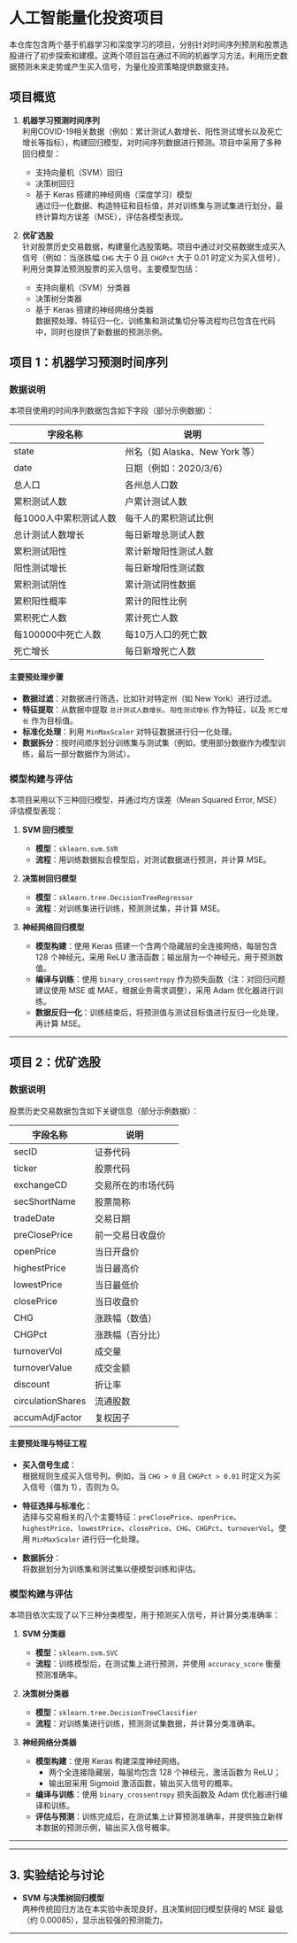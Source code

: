 # 人工智能量化投资项目

本仓库包含两个基于机器学习和深度学习的项目，分别针对时间序列预测和股票选股进行了初步探索和建模。这两个项目旨在通过不同的机器学习方法，利用历史数据预测未来走势或产生买入信号，为量化投资策略提供数据支持。

## 项目概览

1. **机器学习预测时间序列**  
   利用COVID-19相关数据（例如：累计测试人数增长、阳性测试增长以及死亡增长等指标），构建回归模型，对时间序列数据进行预测。项目中采用了多种回归模型：
   - 支持向量机（SVM）回归
   - 决策树回归
   - 基于 Keras 搭建的神经网络（深度学习）模型  
   通过归一化数据、构造特征和目标值，并对训练集与测试集进行划分，最终计算均方误差（MSE），评估各模型表现。

2. **优矿选股**  
   针对股票历史交易数据，构建量化选股策略。项目中通过对交易数据生成买入信号（例如：当涨跌幅 `CHG` 大于 0 且 `CHGPct` 大于 0.01 时定义为买入信号），利用分类算法预测股票的买入信号。主要模型包括：
   - 支持向量机（SVM）分类器
   - 决策树分类器
   - 基于 Keras 搭建的神经网络分类器  
   数据预处理、特征归一化、训练集和测试集切分等流程均已包含在代码中，同时也提供了新数据的预测示例。

## 项目 1：机器学习预测时间序列

### 数据说明

本项目使用的时间序列数据包含如下字段（部分示例数据）：

| 字段名称                | 说明                                       |
| ----------------------- | ------------------------------------------ |
| state                   | 州名（如 Alaska、New York 等）              |
| date                    | 日期（例如：2020/3/6）                        |
| 总人口                  | 各州总人口数                                |
| 累积测试人数            | 户累计测试人数                             |
| 每1000人中累积测试人数   | 每千人的累积测试比例                         |
| 总计测试人数增长         | 每日新增总测试人数                           |
| 累积测试阳性             | 累计新增阳性测试人数                         |
| 阳性测试增长             | 每日新增阳性测试数                           |
| 累积测试阴性             | 累计测试阴性数据                            |
| 累积阳性概率             | 累计的阳性比例                              |
| 累积死亡人数             | 累计死亡人数                                |
| 每100000中死亡人数       | 每10万人口的死亡数                           |
| 死亡增长                | 每日新增死亡人数                            |

#### 主要预处理步骤

- **数据过滤**：对数据进行筛选，比如针对特定州（如 New York）进行过滤。
- **特征提取**：从数据中提取 `总计测试人数增长`、`阳性测试增长` 作为特征，以及 `死亡增长` 作为目标值。
- **标准化处理**：利用 `MinMaxScaler` 对特征数据进行归一化处理。
- **数据拆分**：按时间顺序划分训练集与测试集（例如，使用部分数据作为模型训练，最后一部分数据作为测试）。

### 模型构建与评估

本项目采用以下三种回归模型，并通过均方误差（Mean Squared Error, MSE）评估模型表现：

1. **SVM 回归模型**  
   - **模型**：`sklearn.svm.SVR`  
   - **流程**：用训练数据拟合模型后，对测试数据进行预测，并计算 MSE。

2. **决策树回归模型**  
   - **模型**：`sklearn.tree.DecisionTreeRegressor`  
   - **流程**：对训练集进行训练，预测测试集，并计算 MSE。

3. **神经网络回归模型**  
   - **模型构建**：使用 Keras 搭建一个含两个隐藏层的全连接网络，每层包含 128 个神经元，采用 ReLU 激活函数；输出层为一个神经元，用于预测数值。
   - **编译与训练**：使用 `binary_crossentropy` 作为损失函数（注：对回归问题建议使用 MSE 或 MAE，根据业务需求调整），采用 Adam 优化器进行训练。
   - **数据反归一化**：训练结束后，将预测值与测试目标值进行反归一化处理，再计算 MSE。

---

## 项目 2：优矿选股

### 数据说明

股票历史交易数据包含如下关键信息（部分示例数据）：

| 字段名称         | 说明                                      |
| ---------------- | ----------------------------------------- |
| secID            | 证券代码                                   |
| ticker           | 股票代码                                   |
| exchangeCD       | 交易所在的市场代码                          |
| secShortName     | 股票简称                                   |
| tradeDate        | 交易日期                                   |
| preClosePrice    | 前一交易日收盘价                            |
| openPrice        | 当日开盘价                                 |
| highestPrice     | 当日最高价                                 |
| lowestPrice      | 当日最低价                                 |
| closePrice       | 当日收盘价                                 |
| CHG              | 涨跌幅（数值）                              |
| CHGPct           | 涨跌幅（百分比）                            |
| turnoverVol      | 成交量                                     |
| turnoverValue    | 成交金额                                   |
| discount         | 折让率                                     |
| circulationShares| 流通股数                                   |
| accumAdjFactor   | 复权因子                                   |

#### 主要预处理与特征工程

- **买入信号生成**：  
  根据规则生成买入信号列。例如，当 `CHG > 0` 且 `CHGPct > 0.01` 时定义为买入信号（值为 1），否则为 0。
  
- **特征选择与标准化**：  
  选择与交易相关的八个主要特征：`preClosePrice`、`openPrice`、`highestPrice`、`lowestPrice`、`closePrice`、`CHG`、`CHGPct`、`turnoverVol`。使用 `MinMaxScaler` 进行归一化处理。

- **数据拆分**：  
  将数据划分为训练集和测试集以便模型训练和评估。

### 模型构建与评估

本项目依次实现了以下三种分类模型，用于预测买入信号，并计算分类准确率：

1. **SVM 分类器**  
   - **模型**：`sklearn.svm.SVC`  
   - **流程**：训练模型后，在测试集上进行预测，并使用 `accuracy_score` 衡量预测准确率。

2. **决策树分类器**  
   - **模型**：`sklearn.tree.DecisionTreeClassifier`  
   - **流程**：对训练集进行训练，预测测试集数据，并计算分类准确率。

3. **神经网络分类器**  
   - **模型构建**：使用 Keras 构建深度神经网络。  
     - 两个全连接隐藏层，每层均包含 128 个神经元，激活函数为 ReLU；
     - 输出层采用 Sigmoid 激活函数，输出买入信号的概率。
   - **编译与训练**：使用 `binary_crossentropy` 损失函数及 Adam 优化器进行编译和训练。
   - **评估与预测**：训练完成后，在测试集上计算预测准确率，并提供独立新样本数据的预测示例，输出买入信号概率。

---


---

## 3. 实验结论与讨论

- **SVM 与决策树回归模型**  
两种传统回归方法在本实验中表现良好，且决策树回归模型获得的 MSE 最低（约 0.00085），显示出较强的预测能力。

---
  

